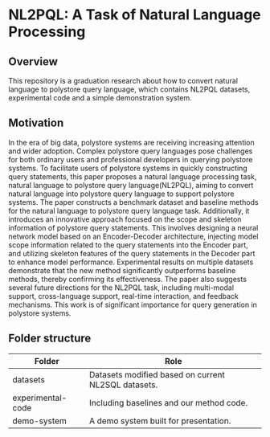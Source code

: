# NL2PQL: A Task of Natural Language Processing
## Overview
This repository is a graduation research about how to convert natural language to polystore query language, which contains NL2PQL datasets, experimental code and a simple demonstration system.

## Motivation
In the era of big data, polystore systems are receiving increasing attention and wider adoption. Complex polystore query languages pose challenges for both ordinary users and professional developers in querying polystore systems. To facilitate users of polystore systems in quickly constructing query statements, this paper proposes a natural language processing task, natural language to polystore query language(NL2PQL), aiming to convert natural language into polystore query language to support polystore systems. The paper constructs a benchmark dataset and baseline methods for the natural language to polystore query language task. Additionally, it introduces an innovative approach focused on the scope and skeleton information of polystore query statements. This involves designing a neural network model based on an Encoder-Decoder architecture, injecting model scope information related to the query statements into the Encoder part, and utilizing skeleton features of the query statements in the Decoder part to enhance model performance. Experimental results on multiple datasets demonstrate that the new method significantly outperforms baseline methods, thereby confirming its effectiveness. The paper also suggests several future directions for the NL2PQL task, including multi-modal support, cross-language support, real-time interaction, and feedback mechanisms. This work is of significant importance for query generation in polystore systems.

## Folder structure

| Folder | Role | 
| ---- | ---- | 
| datasets | Datasets modified based on current NL2SQL datasets. | 
| experimental-code | Including baselines and our method code. | 
| demo-system | A demo system built for presentation. | 
